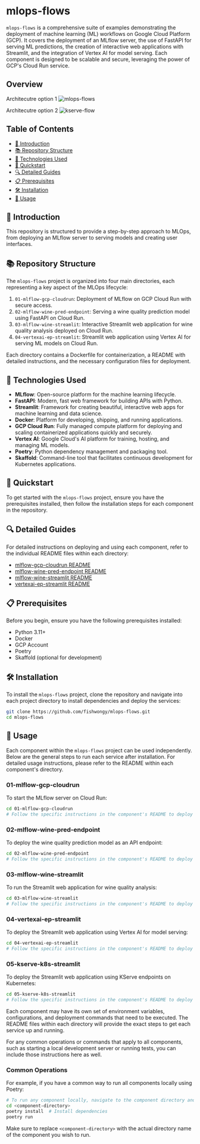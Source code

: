# mlops-flows

`mlops-flows` is a comprehensive suite of examples demonstrating the deployment of machine learning (ML) workflows on Google Cloud Platform (GCP). It covers the deployment of an MLflow server, the use of FastAPI for serving ML predictions, the creation of interactive web applications with Streamlit, and the integration of Vertex AI for model serving. Each component is designed to be scalable and secure, leveraging the power of GCP's Cloud Run service.

## Overview

Architecutre option 1
![mlops-flows](https://github.com/FISHWONGY/mlops-flows/assets/59711659/80f7a6ed-10dd-4dd9-b80b-222492cfbf81)

Architecutre option 2
![kserve-flow](https://github.com/FISHWONGY/mlops-flows/assets/59711659/50994594-2b58-40fe-b37c-061693174e10)



## Table of Contents

- [🌟 Introduction](#-introduction)
- [📚 Repository Structure](#-repository-structure)
- [🔧 Technologies Used](#-technologies-used)
- [🚀 Quickstart](#-quickstart)
- [🔍 Detailed Guides](#-detailed-guides)
- [📋 Prerequisites](#-prerequisites)
- [🛠️ Installation](#-installation)
- [📝 Usage](#-usage)

## 🌟 Introduction

This repository is structured to provide a step-by-step approach to MLOps, from deploying an MLflow server to serving models and creating user interfaces. 

## 📚 Repository Structure

The `mlops-flows` project is organized into four main directories, each representing a key aspect of the MLOps lifecycle:

1. `01-mlflow-gcp-cloudrun`: Deployment of MLflow on GCP Cloud Run with secure access.
2. `02-mlflow-wine-pred-endpoint`: Serving a wine quality prediction model using FastAPI on Cloud Run.
3. `03-mlflow-wine-streamlit`: Interactive Streamlit web application for wine quality analysis deployed on Cloud Run.
4. `04-vertexai-ep-streamlit`: Streamlit web application using Vertex AI for serving ML models on Cloud Run.

Each directory contains a Dockerfile for containerization, a README with detailed instructions, and the necessary configuration files for deployment.

## 🔧 Technologies Used

- **MLflow**: Open-source platform for the machine learning lifecycle.
- **FastAPI**: Modern, fast web framework for building APIs with Python.
- **Streamlit**: Framework for creating beautiful, interactive web apps for machine learning and data science.
- **Docker**: Platform for developing, shipping, and running applications.
- **GCP Cloud Run**: Fully managed compute platform for deploying and scaling containerized applications quickly and securely.
- **Vertex AI**: Google Cloud's AI platform for training, hosting, and managing ML models.
- **Poetry**: Python dependency management and packaging tool.
- **Skaffold**: Command-line tool that facilitates continuous development for Kubernetes applications.

## 🚀 Quickstart

To get started with the `mlops-flows` project, ensure you have the prerequisites installed, then follow the installation steps for each component in the repository.

## 🔍 Detailed Guides

For detailed instructions on deploying and using each component, refer to the individual README files within each directory:

- [mlflow-gcp-cloudrun README](01-mlflow-gcp-cloudrun/README.md)
- [mlflow-wine-pred-endpoint README](02-mlflow-wine-pred-endpoint/README.md)
- [mlflow-wine-streamlit README](03-mlflow-wine-streamlit/README.md)
- [vertexai-ep-streamlit README](04-vertexai-ep-streamlit/README.md)

## 📋 Prerequisites

Before you begin, ensure you have the following prerequisites installed:

- Python 3.11+
- Docker
- GCP Account
- Poetry
- Skaffold (optional for development)

## 🛠️ Installation

To install the `mlops-flows` project, clone the repository and navigate into each project directory to install dependencies and deploy the services:

```bash
git clone https://github.com/fishwongy/mlops-flows.git
cd mlops-flows
```
## 📝 Usage

Each component within the `mlops-flows` project can be used independently. Below are the general steps to run each service after installation. For detailed usage instructions, please refer to the README within each component's directory.

### 01-mlflow-gcp-cloudrun

To start the MLflow server on Cloud Run:

```bash
cd 01-mlflow-gcp-cloudrun
# Follow the specific instructions in the component's README to deploy to Cloud Run
```

### 02-mlflow-wine-pred-endpoint

To deploy the wine quality prediction model as an API endpoint:

```bash
cd 02-mlflow-wine-pred-endpoint
# Follow the specific instructions in the component's README to deploy to Cloud Run
```

### 03-mlflow-wine-streamlit

To run the Streamlit web application for wine quality analysis:

```bash
cd 03-mlflow-wine-streamlit
# Follow the specific instructions in the component's README to deploy to Cloud Run
```

### 04-vertexai-ep-streamlit

To deploy the Streamlit web application using Vertex AI for model serving:

```bash
cd 04-vertexai-ep-streamlit
# Follow the specific instructions in the component's README to deploy to Cloud Run
```

### 05-kserve-k8s-streamlit

To deploy the Streamlit web application using KServe endpoints on Kubernetes:

```bash
cd 05-kserve-k8s-streamlit
# Follow the specific instructions in the component's README to deploy to Cloud Run
```

Each component may have its own set of environment variables, configurations, and deployment commands that need to be executed. The README files within each directory will provide the exact steps to get each service up and running.

For any common operations or commands that apply to all components, such as starting a local development server or running tests, you can include those instructions here as well.

### Common Operations

For example, if you have a common way to run all components locally using Poetry:

```bash
# To run any component locally, navigate to the component directory and use Poetry
cd <component-directory>
poetry install  # Install dependencies
poetry run 
```

Make sure to replace `<component-directory>` with the actual directory name of the component you wish to run.
